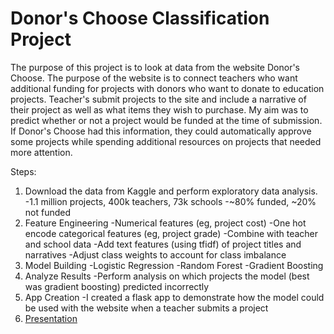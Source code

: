 # Donor's Choose Classification Project

The purpose of this project is to look at data from the website Donor's Choose. The purpose of the website is to connect teachers who want additional funding for projects with donors who want to donate to education projects. Teacher's submit projects to the site and include a narrative of their project as well as what items they wish to purchase. My aim was to predict whether or not a project would be funded at the time of submission. If Donor's Choose had this information, they could automatically approve some projects while spending additional resources on projects that needed more attention. 

Steps:
1) Download the data from Kaggle and perform exploratory data analysis.
    -1.1 million projects, 400k teachers, 73k schools
    -~80% funded, ~20% not funded
2) Feature Engineering
    -Numerical features (eg, project cost)
    -One hot encode categorical features (eg, project grade)
    -Combine with teacher and school data
    -Add text features (using tfidf) of project titles and narratives
    -Adjust class weights to account for class imbalance
3) Model Building
    -Logistic Regression
    -Random Forest
    -Gradient Boosting
4) Analyze Results
    -Perform analysis on which projects the model (best was gradient boosting) predicted incorrectly
5) App Creation
    -I created a flask app to demonstrate how the model could be used with the website when a teacher submits a project
6) [Presentation](https://docs.google.com/presentation/d/1sgdbRCGFOVAiT_4oTncEWEJW0x676xwRoQCVC4R5yPE/edit?usp=sharing)
